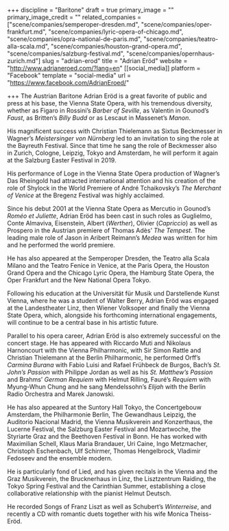 +++
discipline = "Baritone"
draft = true
primary_image = ""
primary_image_credit = ""
related_companies = ["scene/companies/semperoper-dresden.md", "scene/companies/oper-frankfurt.md", "scene/companies/lyric-opera-of-chicago.md", "scene/companies/opra-national-de-paris.md", "scene/companies/teatro-alla-scala.md", "scene/companies/houston-grand-opera.md", "scene/companies/salzburg-festival.md", "scene/companies/opernhaus-zurich.md"]
slug = "adrian-erod"
title = "Adrian Eröd"
website = "http://www.adrianeroed.com/?lang=en"
[[social_media]]
platform = "Facebook"
template = "social-media"
url = "https://www.facebook.com/AdrianEroed/"

+++
The Austrian Baritone Adrian Eröd is a great favorite of public and press at his base, the Vienna State Opera, with his tremendous diversity, whether as Figaro in Rossini’s _Barber of Seville_, as Valentin in Gounod’s _Faust_, as Britten’s _Billy Budd_ or as Lescaut in Massenet’s _Manon_.

His magnificent success with Christian Thielemann as Sixtus Beckmesser in Wagner’s _Meistersinger von Nürnberg_ led to an invitation to sing the role at the Bayreuth Festival. Since that time he sang the role of Beckmesser also in Zurich, Cologne, Leipzig, Tokyo and Amsterdam, he will perform it again at the Salzburg Easter Festival in 2019. 

His performance of Loge in the Vienna State Opera production of Wagner’s Das Rheingold had attracted international attention and his creation of the role of Shylock in the World Premiere of André Tchaikovsky’s _The Merchant of Venice_ at the Bregenz Festival was highly acclaimed.

Since his debut 2001 at the Vienna State Opera as Mercutio in Gounod’s _Roméo et Juliette_, Adrian Eröd has been cast in such roles as Guglielmo, Conte Almaviva, Eisenstein, Albert (_Werther_), Olivier (_Capriccio_) as well as Prospero in the Austrian premiere of Thomas Adès’ _The Tempest_. The leading male role of Jason in Aribert Reimann’s _Medea_ was written for him and he performed the world premiere. 

He has also appeared at the Semperoper Dresden, the Teatro alla Scala Milano and the Teatro Fenice in Venice, at the Paris Opera, the Houston Grand Opera and the Chicago Lyric Opera, the Hamburg State Opera, the Oper Frankfurt and the New National Opera Tokyo. 

Following his education at the Universität für Musik und Darstellende Kunst Vienna, where he was a student of Walter Berry, Adrian Eröd was engaged at the Landestheater Linz, then Wiener Volksoper and finally the Vienna State Opera, which, alongside his forthcoming international engagements, will continue to be a central base in his artistic future. 

Parallel to his opera career, Adrian Eröd is also extremely successful on the concert stage. He has appeared with Riccardo Muti and Nikolaus Harnoncourt with the Vienna Philharmonic, with Sir Simon Rattle and Christian Thielemann at the Berlin Philharmonic, he performed Orff’s _Carmina Burana_ with Fabio Luisi and Rafael Frühbeck de Burgos, Bach’s _St. John’s Passion_ with Philippe Jordan as well as his _St. Matthew’s Passion_ and Brahms’ _German Requiem_ with Helmut Rilling, Fauré’s _Requiem_ with Myung-Whun Chung and he sang Mendelssohn’s _Elijah_ with the Berlin Radio Orchestra and Marek Janowski.

He has also appeared at the Suntory Hall Tokyo, the Concertgebouw Amsterdam, the Philharmonie Berlin, The Gewandhaus Leipzig, the Auditorio Nacional Madrid, the Vienna Musikverein and Konzerthaus, the Lucerne Festival, the Salzburg Easter Festival and Mozartwoche, the Styriarte Graz and the Beethoven Festival in Bonn. He has worked with Maximilian Schell, Klaus Maria Brandauer, Uri Caine, Ingo Metzmacher, Christoph Eschenbach, Ulf Schirmer, Thomas Hengelbrock, Vladimir Fedoseev and the ensemble modern.

He is particularly fond of Lied, and has given recitals in the Vienna and the Graz Musikverein, the Brucknerhaus in Linz, the Lisztzentrum Raiding, the Tokyo Spring Festival and the Carinthian Summer, establishing a close collaborative relationship with the pianist Helmut Deutsch. 

He recorded Songs of Franz Liszt as well as Schubert’s _Winterreise_, and recently a CD with romantic duets together with his wife Monica Theiss-Eröd.